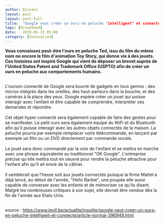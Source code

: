 ```yaml
---
author: Djinani
layout: post
layout: post-full
title:  "Google veut créer un ours en peluche "intelligent" et connecté "
tags: [DroneSeed]
date:   2019-05-15 05:00
category: [Innovation]
---
```


**Vous connaissez peut-être l'ours en peluche Ted, issu du film du même nom ou encore le film d'animation Toy Story, qui donne vie à des jouets. Ces histoires ont inspiré Google qui vient de déposer un brevet auprès de l'United States Patent and Trademark Office (USPTO) afin de créer un ours en peluche aux comportements humains.**
<br/>

<br/>
L'ourson connecté de Google sera bourré de gadgets en tous genres : des micros intégrés dans les oreilles, des haut-parleurs dans la bouche, et des caméras à la place des yeux. Google espère créer un jouet qui puisse interagir avec l'enfant et être capable de comprendre, interpréter ses demandes et répondre. 
<br/>

<br/>
Cet objet hyper connecté sera également capable de faire des gestes pour se manifester. Le petit ours sera également équipé du WiFi et du Bluetooth afin qu'il puisse interagir avec les autres objets connectés de la maison. La peluche pourra par exemple remplacer votre télécommande, en lançant par exemple un film ou un DVD directement par commande vocale. 
<br/>

<br/>
Le jouet sera donc commandé par la voix de l'enfant et se mettra en marche avec une phrase équivalente au traditionnel "OK Google". L'entreprise précise qu'elle mettra tout en oeuvre pour rendre la peluche attractive pour l'enfant afin qu'il ait envie de la câliner.
<br/>

<br/>
Il semblerait que l'heure soit aux jouets connectés puisque la firme Mattel a déjà lancé, au début de l'année, "Hello Barbie", une poupée elle aussi capable de converser avec les enfants et de mémoriser ce qu'ils disent. Malgré les nombreuses critiques à son sujet, elle devrait être vendue dès la fin de l'année aux Etats-Unis. 
<br/>

<br/>

source : <https://www.levif.be/actualite/insolite/google-veut-creer-un-ours-en-peluche-intelligent-et-connecte/article-normal-396949.html>

